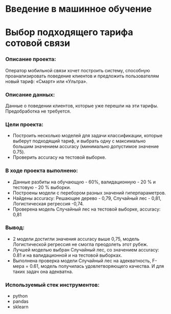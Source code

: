 # Введение в машинное обучение 
# Выбор подходящего тарифа сотовой связи
### Описание проекта: 
Оператор мобильной связи хочет построить систему, способную проанализировать поведение клиентов и предложить пользователям новый тариф: «Смарт» или «Ультра».
### Описание данных:
Данные о поведении клиентов, которые уже перешли на эти тарифы. Предобработка не требуется.
### Цели проекта:
- Построить несколько моделей для задачи классификации, которые выберут подходящий тариф, и выбрать одну с максимально большим значением accuracy (минимально допустимое значение 0.75).
- Проверить accuracy на тестовой выборке. 
### В ходе проекта выполнено:
- Данные разбиты на обучающую - 60%, валидационную - 20 % и тестовую - 20 % выборки.
- Построены модели с перебором разных значений гиперпараметров.
- Найдены accuracy: Решающее дерево - 0,79, Случайный лес - 0,81, Логистическая регрессия -0,74.
- Проверена модель Случайный лес на тестовой выборке, accuracy: 0,81
### Вывод:
- 2 модели достигли значения accuracy выше 0,75, модель Логистической регрессия не смогла преодолеть этот рубеж. 
- Лучшей моделью выбран Случайный лес, со значением  accuracy: 0.81 и на валидационной и на тестовой выборках.
- Выполнена проверка модели Случайный лес на адекватность, F-мера = 0.61, модель получилась удовлетворяющего качества. И для таких задач она адекватна.

### Используемый стек инструментов:
- python
- pandas
- sklearn
